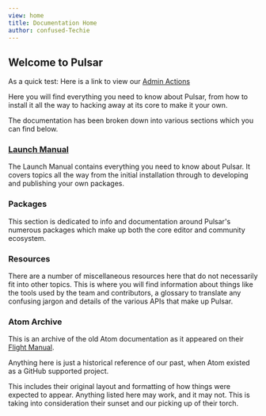 ```yaml
---
view: home
title: Documentation Home
author: confused-Techie
---
```


## Welcome to Pulsar

As a quick test: Here is a link to view our [Admin Actions](/admin-actions-log/)

Here you will find everything you need to know about Pulsar, from how to install it all the way to hacking away at its core to make it your own.

The documentation has been broken down into various sections which you can find below.

### [Launch Manual](/launch-manual)

The Launch Manual contains everything you need to know about Pulsar. It covers topics all the way from the initial installation through to developing and publishing your own packages.

### Packages

This section is dedicated to info and documentation around Pulsar's numerous packages which make up both the core editor and community ecosystem.

### Resources

There are a number of miscellaneous resources here that do not necessarily fit into other topics. This is where you will find information about things like the tools used by the team and contributors, a glossary to translate any confusing jargon and details of the various APIs that make up Pulsar.

### Atom Archive

This is an archive of the old Atom documentation as it appeared on their [Flight Manual](https://flight-manual.atom.io/).

Anything here is just a historical reference of our past, when Atom existed as a GitHub supported project.

This includes their original layout and formatting of how things were expected to appear. Anything listed here may work, and it may not. This is taking into consideration their sunset and our picking up of their torch.
